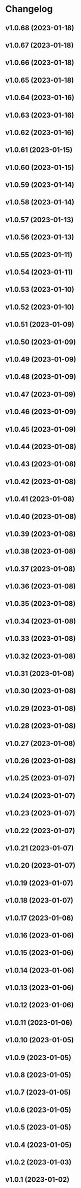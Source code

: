 # Changelog

<!--next-version-placeholder-->

## v1.0.68 (2023-01-18)


## v1.0.67 (2023-01-18)


## v1.0.66 (2023-01-18)


## v1.0.65 (2023-01-18)


## v1.0.64 (2023-01-16)


## v1.0.63 (2023-01-16)


## v1.0.62 (2023-01-16)


## v1.0.61 (2023-01-15)


## v1.0.60 (2023-01-15)


## v1.0.59 (2023-01-14)


## v1.0.58 (2023-01-14)


## v1.0.57 (2023-01-13)


## v1.0.56 (2023-01-13)


## v1.0.55 (2023-01-11)


## v1.0.54 (2023-01-11)


## v1.0.53 (2023-01-10)


## v1.0.52 (2023-01-10)


## v1.0.51 (2023-01-09)


## v1.0.50 (2023-01-09)


## v1.0.49 (2023-01-09)


## v1.0.48 (2023-01-09)


## v1.0.47 (2023-01-09)


## v1.0.46 (2023-01-09)


## v1.0.45 (2023-01-09)


## v1.0.44 (2023-01-08)


## v1.0.43 (2023-01-08)


## v1.0.42 (2023-01-08)


## v1.0.41 (2023-01-08)


## v1.0.40 (2023-01-08)


## v1.0.39 (2023-01-08)


## v1.0.38 (2023-01-08)


## v1.0.37 (2023-01-08)


## v1.0.36 (2023-01-08)


## v1.0.35 (2023-01-08)


## v1.0.34 (2023-01-08)


## v1.0.33 (2023-01-08)


## v1.0.32 (2023-01-08)


## v1.0.31 (2023-01-08)


## v1.0.30 (2023-01-08)


## v1.0.29 (2023-01-08)


## v1.0.28 (2023-01-08)


## v1.0.27 (2023-01-08)


## v1.0.26 (2023-01-08)


## v1.0.25 (2023-01-07)


## v1.0.24 (2023-01-07)


## v1.0.23 (2023-01-07)


## v1.0.22 (2023-01-07)


## v1.0.21 (2023-01-07)


## v1.0.20 (2023-01-07)


## v1.0.19 (2023-01-07)


## v1.0.18 (2023-01-07)


## v1.0.17 (2023-01-06)


## v1.0.16 (2023-01-06)


## v1.0.15 (2023-01-06)


## v1.0.14 (2023-01-06)


## v1.0.13 (2023-01-06)


## v1.0.12 (2023-01-06)


## v1.0.11 (2023-01-06)


## v1.0.10 (2023-01-05)


## v1.0.9 (2023-01-05)


## v1.0.8 (2023-01-05)


## v1.0.7 (2023-01-05)


## v1.0.6 (2023-01-05)


## v1.0.5 (2023-01-05)


## v1.0.4 (2023-01-05)


## v1.0.2 (2023-01-03)


## v1.0.1 (2023-01-02)

